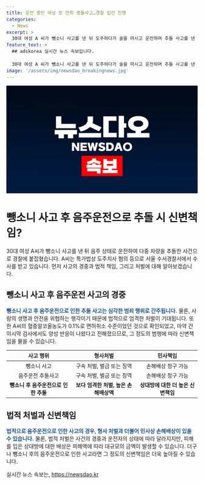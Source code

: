 ```yaml
---
title: 운전 중인 여성 또 만취 충돌사고…경찰 입건 진행
categories:
  - News
excerpt: >
  30대 여성 A 씨가 뺑소니 사고를 낸 뒤 도주하다가 술을 마시고 운전하며 추돌 사고를 낸 혐의로 경찰에 붙잡혔다. A 씨는 뺑소니 사고 후 날 8시 반쯤 역삼동에서 사고를 낸 뒤 도주한 혐의를 받으며, 다음 날 아침에는 신논현역 사거리에서 만취 상태로 추돌 사고를 냈다. A 씨의 혈중알코올농도는 0.1％로 면허 취소 수준이었고, 마약 간이시약 검사에서도 양성 반응이 나왔다. 경찰은 자세한 사고 경위를 조사 중이다.
feature_text: >
  ## adskorea 실시간 뉴스 속보입니다.

  30대 여성 A 씨가 뺑소니 사고를 낸 뒤 도주하다가 술을 마시고 운전하며 추돌 사고를 낸 혐의로 경찰에 붙잡혔다. A 씨는 뺑소니 사고 후 날 8시 반쯤 역삼동에서 사고를 낸 뒤 도주한 혐의를 받으며, 다음 날 아침에는 신논현역 사거리에서 만취 상태로 추돌 사고를 냈다. A 씨의 혈중알코올농도는 0.1％로 면허 취소 수준이었고, 마약 간이시약 검사에서도 양성 반응이 나왔다. 경찰은 자세한 사고 경위를 조사 중이다.
image: '/assets/img/newsdao_breakingnews.jpg'
---
```


<p><img src="/assets/img/newsdao_breakingnews.jpg" alt="adskorea 속보" /></p>

<h1>뺑소니 사고 후 음주운전으로 추돌 시 신변책임?</h1>

<p data-ke-size="size16"></p>

<p>30대 여성 A씨가 뺑소니 사고를 낸 뒤 음주 상태로 운전하여 다중 차량을 추돌한 사건으로 경찰에 붙잡혔습니다. A씨는 특가법상 도주치사 혐의 등으로 서울 수서경찰서에서 수사를 받고 있습니다. 먼저 사고의 경중과 법적 책임, 그리고 처벌에 대해 알아보겠습니다. </p>

<h2>뺑소니 사고 후 음주운전 사고의 경중</h2>

<p><b><span style="color: #1a5490;">뺑소니 사고 후 음주운전으로 인한 추돌 사고는 심각한 범죄 행위로 간주됩니다.</span></b> 물론, 사람의 생명과 안전을 위협하는 행각이기 때문에 법적으로 엄격한 처벌이 기대됩니다. 또한 A씨의 혈중알코올농도가 0.1%로 면허취소 수준이었던 것으로 확인되었고, 마약 간이시약 검사에서도 양성 반응이 나왔다고 전해졌으므로, 그 정도의 범행에 따라 신변책임을 물을 수 있습니다.</p>

<table>
    <thead>
        <tr>
            <th style="text-align: center;">사고 행위</th>
            <th style="text-align: center;">형사처벌</th>
            <th style="text-align: center;">민사책임</th>
        </tr>
    </thead>
    <tbody>
        <tr>
            <td style="text-align: center;">뺑소니 사고</td>
            <td style="text-align: center;">구속 처벌, 벌금 또는 징역</td>
            <td style="text-align: center;">손해배상 청구 가능</td>
        </tr>
        <tr>
            <td style="text-align: center;">음주운전 추돌사고</td>
            <td style="text-align: center;">구속 처벌, 벌금 또는 징역</td>
            <td style="text-align: center;">손해배상 청구 가능</td>
        </tr>
        <tr>
            <td style="text-align: center;"><b>뺑소니 후 음주운전으로 인한 추돌</b></td>
            <td style="text-align: center;"><b>보다 엄격한 처벌, 높은 손해배상액</b></td>
            <td style="text-align: center;"><b>상대방에 대한 더 높은 신변책임</b></td>
        </tr>
    </tbody>
</table>

<h2>법적 처벌과 신변책임</h2>

<p><b><span style="color: #1a5490;">법적으로 음주운전으로 인한 사고의 경우, 형사 처벌과 더불어 민사상 손해배상이 있을 수 있습니다.</span></b> 물론, 법적 처벌은 사건의 경중과 운전자의 상태에 따라 달라지지만, 피해를 입은 상대방에 대한 배상은 피해액에 따라 대규모의 금액이 발생할 수 있습니다. 더구나 뺑소니 후의 음주운전으로 인한 사고라면 그 정도의 신변책임은 더욱 높아질 수 있습니다.</p>

<p data-ke-size="size16"></p>
실시간 뉴스 속보는, <a href="https://newsdao.kr" rel="dofollow">https://newsdao.kr</a>


